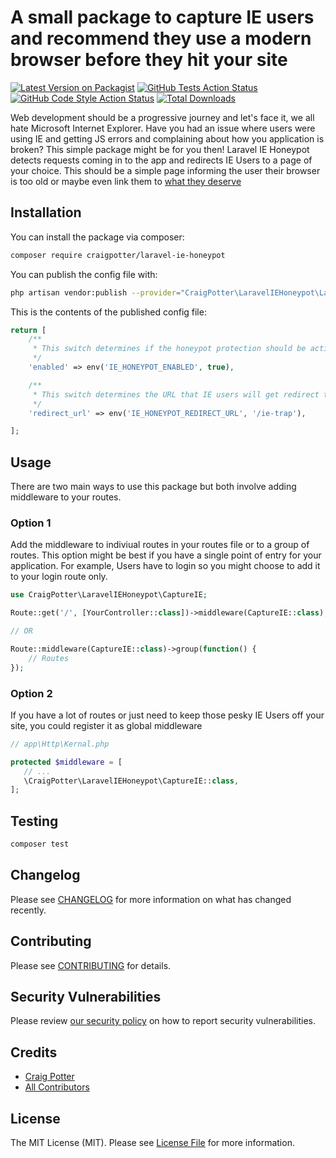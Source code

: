# A small package to capture IE users and recommend they use a modern browser before they hit your site

[![Latest Version on Packagist](https://img.shields.io/packagist/v/craigpotter/laravel-ie-honeypot.svg?style=flat-square)](https://packagist.org/packages/craigpotter/laravel-ie-honeypot)
[![GitHub Tests Action Status](https://img.shields.io/github/workflow/status/craigpotter/laravel-ie-honeypot/run-tests?label=tests)](https://github.com/craigpotter/laravel-ie-honeypot/actions?query=workflow%3ATests+branch%3Amaster)
[![GitHub Code Style Action Status](https://img.shields.io/github/workflow/status/craigpotter/laravel-ie-honeypot/Check%20&%20fix%20styling?label=code%20style)](https://github.com/craigpotter/laravel-ie-honeypot/actions?query=workflow%3A"Check+%26+fix+styling"+branch%3Amaster)
[![Total Downloads](https://img.shields.io/packagist/dt/craigpotter/laravel-ie-honeypot.svg?style=flat-square)](https://packagist.org/packages/craigpotter/laravel-ie-honeypot)


Web development should be a progressive journey and let's face it, we all hate Microsoft Internet Explorer.
Have you had an issue where users were using IE and getting JS errors and complaining about how you application is broken?
This simple package might be for you then! Laravel IE Honeypot detects requests coming in to the app and redirects IE Users to a page of your choice. 
This should be a simple page informing the user their browser is too old or maybe even link them to [what they deserve](https://bit.ly/IqT6zt)

## Installation

You can install the package via composer:

```bash
composer require craigpotter/laravel-ie-honeypot
```

You can publish the config file with:
```bash
php artisan vendor:publish --provider="CraigPotter\LaravelIEHoneypot\LaravelIEHoneypotServiceProvider" --tag="ie-honeypot-config"
```

This is the contents of the published config file:

```php
return [
    /**
     * This switch determines if the honeypot protection should be activated.
     */
    'enabled' => env('IE_HONEYPOT_ENABLED', true),

    /**
     * This switch determines the URL that IE users will get redirect to.
     */
    'redirect_url' => env('IE_HONEYPOT_REDIRECT_URL', '/ie-trap'),

];
```

## Usage

There are two main ways to use this package but both involve adding middleware to your routes. 

### Option 1

Add the middleware to indiviual routes in your routes file or to a group of routes.
This option might be best if you have a single point of entry for your application. For example, Users have to login so you might choose to add it to your login route only. 

```php
use CraigPotter\LaravelIEHoneypot\CaptureIE;

Route::get('/', [YourController::class])->middleware(CaptureIE::class);

// OR

Route::middleware(CaptureIE::class)->group(function() {
    // Routes
});
```

### Option 2

If you have a lot of routes or just need to keep those pesky IE Users off your site, you could register it as global middleware

```php
// app\Http\Kernal.php 

protected $middleware = [
   // ...
   \CraigPotter\LaravelIEHoneypot\CaptureIE::class,
];

```

## Testing

```bash
composer test
```

## Changelog

Please see [CHANGELOG](CHANGELOG.md) for more information on what has changed recently.

## Contributing

Please see [CONTRIBUTING](.github/CONTRIBUTING.md) for details.

## Security Vulnerabilities

Please review [our security policy](../../security/policy) on how to report security vulnerabilities.

## Credits

- [Craig Potter](https://github.com/CraigPotter)
- [All Contributors](../../contributors)

## License

The MIT License (MIT). Please see [License File](LICENSE.md) for more information.
